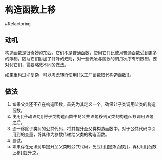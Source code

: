 # 构造函数上移
#Refactoring 

## 动机

构造函数是很奇妙的东西。它们不是普通函数，使用它们比使用普通函数受到更多的限制。因为它们附加了特殊的规则，对一些做法与函数的调用次序有所限制。要对付它们，需要略微不同的做法。

如果重构过程复杂，可以考虑转而使用[[以工厂函数取代构造函数]]。

## 做法

1. 如果父类还不存在构造函数，首先为其定义一个，确保让子类调用父类的构造函数。
2. 使用[[移动语句]]将子类构造函数中的公共语句移到父类的构造函数调用语句之后。
3. 逐一移除子类间的公共代码，将其提升至父类构造函数中。对于公共代码中引用到的变量，将其作为参数传递给父类的构造函数。
4. 测试。
5. 如果存在无法简单提升至父类的公共代码，先应用[[提炼函数]]，再利用[[函数上移]]提升之。